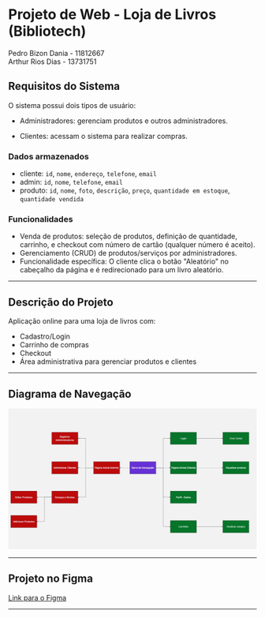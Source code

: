 # Projeto de Web - Loja de Livros (Bibliotech)

Pedro Bizon Dania - 11812667  
Arthur Rios Dias - 13731751  

## Requisitos do Sistema

O sistema possui dois tipos de usuário:

- Administradores: gerenciam produtos e outros administradores.  

- Clientes: acessam o sistema para realizar compras.

### Dados armazenados

- cliente: `id`, `nome`, `endereço`, `telefone`, `email`
- admin: `id`, `nome`, `telefone`, `email`
- produto: `id`, `nome`, `foto`, `descrição`, `preço`, `quantidade em estoque`, `quantidade vendida`

### Funcionalidades

- Venda de produtos: seleção de produtos, definição de quantidade, carrinho, e checkout com número de cartão (qualquer número é aceito).
- Gerenciamento (CRUD) de produtos/serviços por administradores.
- Funcionalidade específica: O cliente clica o botão "Aleatório" no cabeçalho da página e é redirecionado para um livro aleatório.

---

## Descrição do Projeto

Aplicação online para uma loja de livros com:

- Cadastro/Login
- Carrinho de compras
- Checkout
- Área administrativa para gerenciar produtos e clientes

---

## Diagrama de Navegação

![Diagrama de Navegação](Mockups/DiagramaPaginas.jpg)

---

## Projeto no Figma

[Link para o Figma](https://www.figma.com/design/KCJOQ1HRQr8NRWqZ0fCD8N/Trabalho-1-Web?node-id=0-1&p=f&t=Ws5Fnwljwq0gYktq-0)

---
